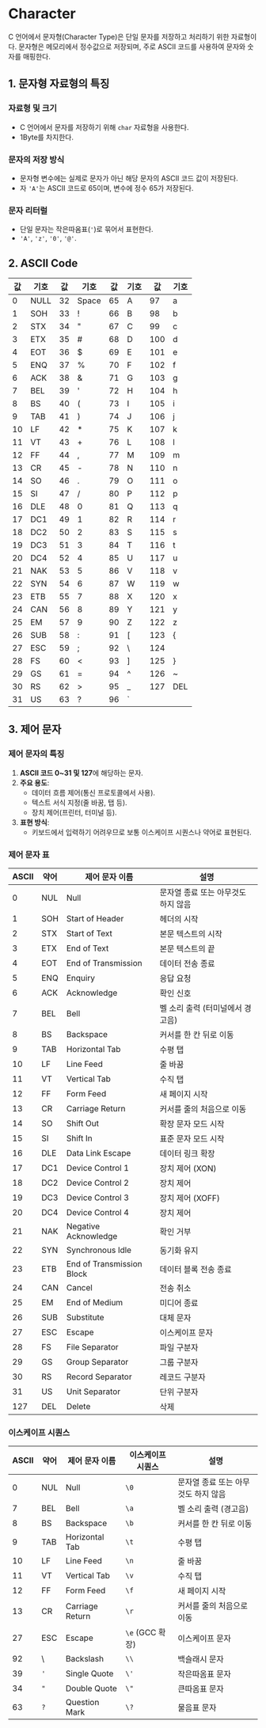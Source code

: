 # Character

C 언어에서 문자형(Character Type)은 단일 문자를 저장하고 처리하기 위한 자료형이다. 문자형은 메모리에서 정수값으로 저장되며, 주로 ASCII 코드를 사용하여 문자와 숫자를 매핑한다.

## 1. 문자형 자료형의 특징

### **자료형 및 크기**

- C 언어에서 문자를 저장하기 위해 `char` 자료형을 사용한다.
- 1Byte를 차지한다.

### **문자의 저장 방식**

- 문자형 변수에는 실제로 문자가 아닌 해당 문자의 ASCII 코드 값이 저장된다.
- 자 `'A'`는 ASCII 코드로 65이며, 변수에 정수 65가 저장된다.

### **문자 리터럴**

- 단일 문자는 작은따옴표(`'`)로 묶어서 표현한다.
- `'A'`, `'z'`, `'0'`, `'@'`.

## 2. ASCII Code

| 값 | 기호 | 값 | 기호 | 값 | 기호 | 값 | 기호 |
| --- | --- | --- | --- | --- | --- | --- | --- |
| 0 | NULL | 32 | Space | 65 | A | 97 | a |
| 1 | SOH | 33 | ! | 66 | B | 98 | b |
| 2 | STX | 34 | " | 67 | C | 99 | c |
| 3 | ETX | 35 | # | 68 | D | 100 | d |
| 4 | EOT | 36 | $ | 69 | E | 101 | e |
| 5 | ENQ | 37 | % | 70 | F | 102 | f |
| 6 | ACK | 38 | & | 71 | G | 103 | g |
| 7 | BEL | 39 | ' | 72 | H | 104 | h |
| 8 | BS  | 40 | ( | 73 | I | 105 | i |
| 9 | TAB | 41 | ) | 74 | J | 106 | j |
| 10 | LF | 42 | * | 75 | K | 107 | k |
| 11 | VT | 43 | + | 76 | L | 108 | l |
| 12 | FF | 44 | , | 77 | M | 109 | m |
| 13 | CR | 45 | - | 78 | N | 110 | n |
| 14 | SO | 46 | . | 79 | O | 111 | o |
| 15 | SI | 47 | / | 80 | P | 112 | p |
| 16 | DLE | 48 | 0 | 81 | Q | 113 | q |
| 17 | DC1 | 49 | 1 | 82 | R | 114 | r |
| 18 | DC2 | 50 | 2 | 83 | S | 115 | s |
| 19 | DC3 | 51 | 3 | 84 | T | 116 | t |
| 20 | DC4 | 52 | 4 | 85 | U | 117 | u |
| 21 | NAK | 53 | 5 | 86 | V | 118 | v |
| 22 | SYN | 54 | 6 | 87 | W | 119 | w |
| 23 | ETB | 55 | 7 | 88 | X | 120 | x |
| 24 | CAN | 56 | 8 | 89 | Y | 121 | y |
| 25 | EM | 57 | 9 | 90 | Z | 122 | z |
| 26 | SUB | 58 | : | 91 | [ | 123 | { |
| 27 | ESC | 59 | ; | 92 | \ | 124 | | |
| 28 | FS | 60 | < | 93 | ] | 125 | } |
| 29 | GS | 61 | = | 94 | ^ | 126 | ~ |
| 30 | RS | 62 | > | 95 | _ | 127 | DEL |
| 31 | US | 63 | ? | 96 | ` |  |  |

## 3. 제어 문자

### **제어 문자의 특징**

1. **ASCII 코드 0~31 및 127**에 해당하는 문자.
2. **주요 용도**:
    - 데이터 흐름 제어(통신 프로토콜에서 사용).
    - 텍스트 서식 지정(줄 바꿈, 탭 등).
    - 장치 제어(프린터, 터미널 등).
3. **표현 방식**:
    - 키보드에서 입력하기 어려우므로 보통 이스케이프 시퀀스나 약어로 표현된다.

### **제어 문자 표**

| **ASCII** | **약어** | **제어 문자 이름** | **설명** |
| --- | --- | --- | --- |
| 0 | NUL | Null | 문자열 종료 또는 아무것도 하지 않음 |
| 1 | SOH | Start of Header | 헤더의 시작 |
| 2 | STX | Start of Text | 본문 텍스트의 시작 |
| 3 | ETX | End of Text | 본문 텍스트의 끝 |
| 4 | EOT | End of Transmission | 데이터 전송 종료 |
| 5 | ENQ | Enquiry | 응답 요청 |
| 6 | ACK | Acknowledge | 확인 신호 |
| 7 | BEL | Bell | 벨 소리 출력 (터미널에서 경고음) |
| 8 | BS | Backspace | 커서를 한 칸 뒤로 이동 |
| 9 | TAB | Horizontal Tab | 수평 탭 |
| 10 | LF | Line Feed | 줄 바꿈 |
| 11 | VT | Vertical Tab | 수직 탭 |
| 12 | FF | Form Feed | 새 페이지 시작 |
| 13 | CR | Carriage Return | 커서를 줄의 처음으로 이동 |
| 14 | SO | Shift Out | 확장 문자 모드 시작 |
| 15 | SI | Shift In | 표준 문자 모드 시작 |
| 16 | DLE | Data Link Escape | 데이터 링크 확장 |
| 17 | DC1 | Device Control 1 | 장치 제어 (XON) |
| 18 | DC2 | Device Control 2 | 장치 제어 |
| 19 | DC3 | Device Control 3 | 장치 제어 (XOFF) |
| 20 | DC4 | Device Control 4 | 장치 제어 |
| 21 | NAK | Negative Acknowledge | 확인 거부 |
| 22 | SYN | Synchronous Idle | 동기화 유지 |
| 23 | ETB | End of Transmission Block | 데이터 블록 전송 종료 |
| 24 | CAN | Cancel | 전송 취소 |
| 25 | EM | End of Medium | 미디어 종료 |
| 26 | SUB | Substitute | 대체 문자 |
| 27 | ESC | Escape | 이스케이프 문자 |
| 28 | FS | File Separator | 파일 구분자 |
| 29 | GS | Group Separator | 그룹 구분자 |
| 30 | RS | Record Separator | 레코드 구분자 |
| 31 | US | Unit Separator | 단위 구분자 |
| 127 | DEL | Delete | 삭제 |

### 이스케이프 시퀀스

| **ASCII** | **약어** | **제어 문자 이름** | **이스케이프 시퀀스** | **설명** |
| --- | --- | --- | --- | --- |
| 0 | NUL | Null | `\0` | 문자열 종료 또는 아무것도 하지 않음 |
| 7 | BEL | Bell | `\a` | 벨 소리 출력 (경고음) |
| 8 | BS | Backspace | `\b` | 커서를 한 칸 뒤로 이동 |
| 9 | TAB | Horizontal Tab | `\t` | 수평 탭 |
| 10 | LF | Line Feed | `\n` | 줄 바꿈 |
| 11 | VT | Vertical Tab | `\v` | 수직 탭 |
| 12 | FF | Form Feed | `\f` | 새 페이지 시작 |
| 13 | CR | Carriage Return | `\r` | 커서를 줄의 처음으로 이동 |
| 27 | ESC | Escape | `\e` (GCC 확장) | 이스케이프 문자 |
| 92 | \ | Backslash | `\\` | 백슬래시 문자 |
| 39 | `'` | Single Quote | `\'` | 작은따옴표 문자 |
| 34 | `"` | Double Quote | `\"` | 큰따옴표 문자 |
| 63 | `?` | Question Mark | `\?` | 물음표 문자 |